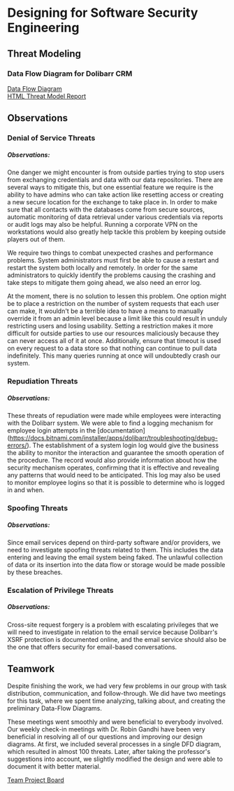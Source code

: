 # Designing for Software Security Engineering
## Threat Modeling
### Data Flow Diagram for Dolibarr CRM
[Data Flow Diagram](https://github.com/SreeharshaMorampudi/SA-Team-5-Dolibarr/blob/main/Desingning/DFD.PNG)  
[HTML Threat Model Report](https://github.com/SreeharshaMorampudi/SA-Team-5-Dolibarr/blob/main/Desingning/Threat%20Model%20Report.htm)
## Observations
### Denial of Service Threats  
##### Observations:
One danger we might encounter is from outside parties trying to stop users from exchanging credentials and data with our data repositories. There are several ways to mitigate this, but one essential feature we require is the ability to have admins who can take action like resetting access or creating a new secure location for the exchange to take place in. In order to make sure that all contacts with the databases come from secure sources, automatic monitoring of data retrieval under various credentials via reports or audit logs may also be helpful. Running a corporate VPN on the workstations would also greatly help tackle this problem by keeping outside players out of them.
  
We require two things to combat unexpected crashes and performance problems. System administrators must first be able to cause a restart and restart the system both locally and remotely. In order for the same administrators to quickly identify the problems causing the crashing and take steps to mitigate them going ahead, we also need an error log.
  
At the moment, there is no solution to lessen this problem. One option might be to place a restriction on the number of system requests that each user can make, It wouldn't be a terrible idea to have a means to manually override it from an admin level because a limit like this could result in unduly restricting users and losing usability. Setting a restriction makes it more difficult for outside parties to use our resources maliciously because they can never access all of it at once. Additionally, ensure that timeout is used on every request to a data store so that nothing can continue to pull data indefinitely. This many queries running at once will undoubtedly crash our system.

### Repudiation Threats  
##### Observations:
These threats of repudiation were made while employees were interacting with the Dolibarr system. We were able to find a logging mechanism for employee login attempts in the [documentation] (https://docs.bitnami.com/installer/apps/dolibarr/troubleshooting/debug-errors/). The establishment of a system login log would give the business the ability to monitor the interaction and guarantee the smooth operation of the procedure. The record would also provide information about how the security mechanism operates, confirming that it is effective and revealing any patterns that would need to be anticipated. This log may also be used to monitor employee logins so that it is possible to determine who is logged in and when.  


### Spoofing Threats  
##### Observations:
Since email services depend on third-party software and/or providers, we need to investigate spoofing threats related to them. This includes the data entering and leaving the email system being faked. The unlawful collection of data or its insertion into the data flow or storage would be made possible by these breaches.  

  
### Escalation of Privilege Threats  
##### Observations:
Cross-site request forgery is a problem with escalating privileges that we will need to investigate in relation to the email service because Dolibarr's XSRF protection is documented online, and the email service should also be the one that offers security for email-based conversations.  


## Teamwork  
Despite finishing the work, we had very few problems in our group with task distribution, communication, and follow-through. We did have two meetings for this task, where we spent time analyzing, talking about, and creating the preliminary Data-Flow Diagrams.

These meetings went smoothly and were beneficial to everybody involved. Our weekly check-in meetings with Dr. Robin Gandhi have been very beneficial in resolving all of our questions and improving our design diagrams. At first, we included several processes in a single DFD diagram, which resulted in almost 100 threats. Later, after taking the professor's suggestions into account, we slightly modified the design and were able to document it with better material.  

[Team Project Board](https://github.com/users/SreeharshaMorampudi/projects/3)  

